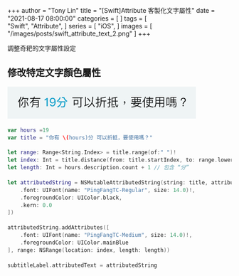 +++
author = "Tony Lin"
title = "[Swift]Attribute 客製化文字屬性"
date = "2021-08-17 08:00:00"
categories = [
]
tags = [    
  "Swift",
  "Attribute",
]
series = [
  "iOS",
]
images = [
  "/images/posts/swift_attribute_text_2.png"
]
+++

調整奇耙的文字屬性設定
<!--more-->

## 修改特定文字顏色屬性

![image](/images/posts/swift_attribute_text_2.png)

```swift
var hours =19
var title = "你有 \(hours)分 可以折抵，要使用嗎？"

let range: Range<String.Index> = title.range(of:" ")!
let index: Int = title.distance(from: title.startIndex, to: range.lowerBound) + 1
let length: Int = hours.description.count + 1 // 包含 “分”

let attributedString = NSMutableAttributedString(string: title, attributes: [
    .font: UIFont(name: "PingFangTC-Regular", size: 14.0)!,
    .foregroundColor: UIColor.black,
    .kern: 0.0
])

attributedString.addAttributes([
    .font: UIFont(name: "PingFangTC-Medium", size: 14.0)!,
    .foregroundColor: UIColor.mainBlue
], range: NSRange(location: index, length: length))

subtitleLabel.attributedText = attributedString
```
